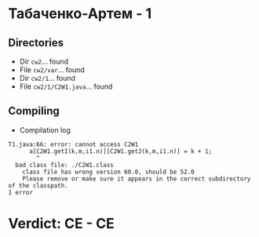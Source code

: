 # Табаченко-Артем - 1
## Directories
- Dir `cw2`... found
- File `cw2/var`... found
- Dir `cw2/1`... found
- File `cw2/1/C2W1.java`... found
## Compiling
- Compilation log
```
T1.java:66: error: cannot access C2W1
      a[C2W1.getI(k,m,i1.n)][C2W1.getJ(k,m,i1.n)] = k + 1;
        ^
  bad class file: ./C2W1.class
    class file has wrong version 60.0, should be 52.0
    Please remove or make sure it appears in the correct subdirectory of the classpath.
1 error

```
# Verdict: **CE** - CE
